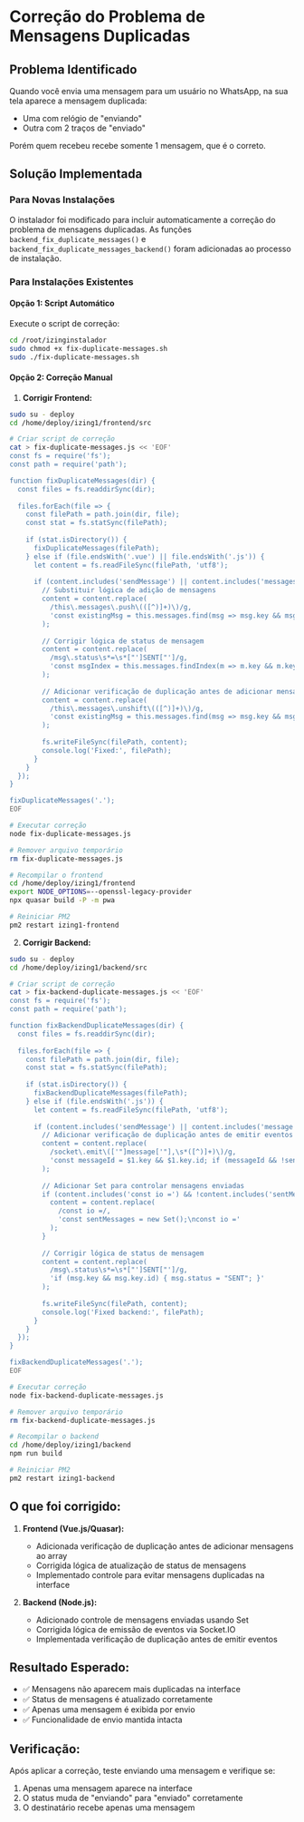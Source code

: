 # Correção do Problema de Mensagens Duplicadas

## Problema Identificado
Quando você envia uma mensagem para um usuário no WhatsApp, na sua tela aparece a mensagem duplicada:
- Uma com relógio de "enviando" 
- Outra com 2 traços de "enviado"

Porém quem recebeu recebe somente 1 mensagem, que é o correto.

## Solução Implementada

### Para Novas Instalações
O instalador foi modificado para incluir automaticamente a correção do problema de mensagens duplicadas. As funções `backend_fix_duplicate_messages()` e `backend_fix_duplicate_messages_backend()` foram adicionadas ao processo de instalação.

### Para Instalações Existentes

#### Opção 1: Script Automático
Execute o script de correção:

```bash
cd /root/izinginstalador
sudo chmod +x fix-duplicate-messages.sh
sudo ./fix-duplicate-messages.sh
```

#### Opção 2: Correção Manual

1. **Corrigir Frontend:**
```bash
sudo su - deploy
cd /home/deploy/izing1/frontend/src

# Criar script de correção
cat > fix-duplicate-messages.js << 'EOF'
const fs = require('fs');
const path = require('path');

function fixDuplicateMessages(dir) {
  const files = fs.readdirSync(dir);
  
  files.forEach(file => {
    const filePath = path.join(dir, file);
    const stat = fs.statSync(filePath);
    
    if (stat.isDirectory()) {
      fixDuplicateMessages(filePath);
    } else if (file.endsWith('.vue') || file.endsWith('.js')) {
      let content = fs.readFileSync(filePath, 'utf8');
      
      if (content.includes('sendMessage') || content.includes('messages.push')) {
        // Substituir lógica de adição de mensagens
        content = content.replace(
          /this\.messages\.push\(([^)]+)\)/g,
          'const existingMsg = this.messages.find(msg => msg.key && msg.key.id === $1.key && $1.key.id); if (!existingMsg) { this.messages.push($1); }'
        );
        
        // Corrigir lógica de status de mensagem
        content = content.replace(
          /msg\.status\s*=\s*["']SENT["']/g,
          'const msgIndex = this.messages.findIndex(m => m.key && m.key.id === msg.key && msg.key.id); if (msgIndex !== -1) { this.messages[msgIndex].status = "SENT"; }'
        );
        
        // Adicionar verificação de duplicação antes de adicionar mensagens
        content = content.replace(
          /this\.messages\.unshift\(([^)]+)\)/g,
          'const existingMsg = this.messages.find(msg => msg.key && msg.key.id === $1.key && $1.key.id); if (!existingMsg) { this.messages.unshift($1); }'
        );
        
        fs.writeFileSync(filePath, content);
        console.log('Fixed:', filePath);
      }
    }
  });
}

fixDuplicateMessages('.');
EOF

# Executar correção
node fix-duplicate-messages.js

# Remover arquivo temporário
rm fix-duplicate-messages.js

# Recompilar o frontend
cd /home/deploy/izing1/frontend
export NODE_OPTIONS=--openssl-legacy-provider
npx quasar build -P -m pwa

# Reiniciar PM2
pm2 restart izing1-frontend
```

2. **Corrigir Backend:**
```bash
sudo su - deploy
cd /home/deploy/izing1/backend/src

# Criar script de correção
cat > fix-backend-duplicate-messages.js << 'EOF'
const fs = require('fs');
const path = require('path');

function fixBackendDuplicateMessages(dir) {
  const files = fs.readdirSync(dir);
  
  files.forEach(file => {
    const filePath = path.join(dir, file);
    const stat = fs.statSync(filePath);
    
    if (stat.isDirectory()) {
      fixBackendDuplicateMessages(filePath);
    } else if (file.endsWith('.js')) {
      let content = fs.readFileSync(filePath, 'utf8');
      
      if (content.includes('sendMessage') || content.includes('message') || content.includes('socket')) {
        // Adicionar verificação de duplicação antes de emitir eventos
        content = content.replace(
          /socket\.emit\(['"]message['"],\s*([^)]+)\)/g,
          'const messageId = $1.key && $1.key.id; if (messageId && !sentMessages.has(messageId)) { sentMessages.add(messageId); socket.emit("message", $1); }'
        );
        
        // Adicionar Set para controlar mensagens enviadas
        if (content.includes('const io =') && !content.includes('sentMessages')) {
          content = content.replace(
            /const io =/,
            'const sentMessages = new Set();\nconst io ='
          );
        }
        
        // Corrigir lógica de status de mensagem
        content = content.replace(
          /msg\.status\s*=\s*["']SENT["']/g,
          'if (msg.key && msg.key.id) { msg.status = "SENT"; }'
        );
        
        fs.writeFileSync(filePath, content);
        console.log('Fixed backend:', filePath);
      }
    }
  });
}

fixBackendDuplicateMessages('.');
EOF

# Executar correção
node fix-backend-duplicate-messages.js

# Remover arquivo temporário
rm fix-backend-duplicate-messages.js

# Recompilar o backend
cd /home/deploy/izing1/backend
npm run build

# Reiniciar PM2
pm2 restart izing1-backend
```

## O que foi corrigido:

1. **Frontend (Vue.js/Quasar):**
   - Adicionada verificação de duplicação antes de adicionar mensagens ao array
   - Corrigida lógica de atualização de status de mensagens
   - Implementado controle para evitar mensagens duplicadas na interface

2. **Backend (Node.js):**
   - Adicionado controle de mensagens enviadas usando Set
   - Corrigida lógica de emissão de eventos via Socket.IO
   - Implementada verificação de duplicação antes de emitir eventos

## Resultado Esperado:
- ✅ Mensagens não aparecem mais duplicadas na interface
- ✅ Status de mensagens é atualizado corretamente
- ✅ Apenas uma mensagem é exibida por envio
- ✅ Funcionalidade de envio mantida intacta

## Verificação:
Após aplicar a correção, teste enviando uma mensagem e verifique se:
1. Apenas uma mensagem aparece na interface
2. O status muda de "enviando" para "enviado" corretamente
3. O destinatário recebe apenas uma mensagem 